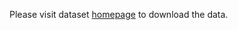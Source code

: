 Please visit dataset [homepage](https://www.kaggle.com/datasets/ashish2001/multiclass-face-segmentation) to download the data. 
